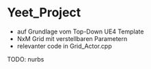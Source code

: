 # Yeet_Project

- auf Grundlage vom Top-Down UE4 Template
- NxM Grid mit verstellbaren Parametern
- relevanter code in Grid_Actor.cpp

TODO: nurbs
